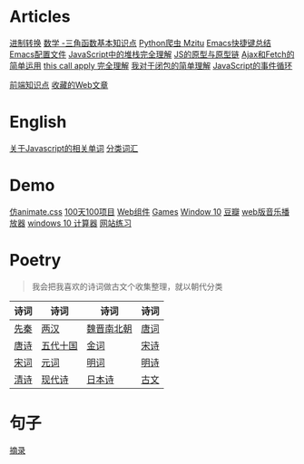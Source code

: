 # Articles
[进制转换](post/进制转换.md)
[数学 -三角函数基本知识点](post/math_trigonometric_function.md)
[Python爬虫 Mzitu](post/python_mzitu_all.md)
[Emacs快捷键总结](post/Emacs快捷键总结.md)
[Emacs配置文件](post/Emacs配置文件.md)
[JavaScript中的堆栈完全理解](post/head_and_stack.md)
[JS的原型与原型链](post/JS的原型与原型链)
[Ajax和Fetch的简单运用](post/Ajax_n_Fetch的简单运用.md)
[this call apply 完全理解](post/this_call_apply完全理解.md)
[我对于闭包的简单理解](post/我对于闭包的简单理解.md)
[JavaScript的事件循环](post/JavaScript的事件循环.md)

[前端知识点](post/前端知识点.md)
[收藏的Web文章](post/收藏的Web文章.md)

# English
[关于Javascript的相关单词](English/Javascript.md)
[分类词汇](English/Words.md)

# Demo
[仿animate.css](demo/animate.css/animate.html)
[100天100项目](demo/day100/day100.md)
[Web组件](demo/components/components.md)
[Games](demo/games/game.md)
[Window 10](demo/windows10_desktop/index.html)
[豆瓣](demo/douabn/index.html)
[web版音乐播放器](demo/music_player_web/index.html)
[windows 10 计算器](demo/windows_10_calculator/index.html)
[网站练习](demo/website_practice/index.html)

# Poetry
> 我会把我喜欢的诗词做古文个收集整理，就以朝代分类

| 诗词 | 诗词 | 诗词 | 诗词 |
| - | - | - | - |
| [先秦](poetry/先秦.md) | [两汉](poetry/两汉.md) | [魏晋南北朝](poetry/魏晋南北朝.md) | [唐词](poetry/唐词.md) |
| [唐诗](poetry/唐诗.md) | [五代十国](poetry/五代十国.md) | [金词](poetry/金词.md) | [宋诗](poetry/宋诗.md) |
| [宋词](poetry/宋词.md) | [元词](poetry/元词.md) | [明词](poetry/明词.md) | [明诗](poetry/明诗.md) |
| [清诗](poetry/清诗.md) | [现代诗](poetry/现代诗.md) | [日本诗](poetry/日本诗.md) | [古文](poetry/古文.md) |

# 句子
[摘录](句子/摘录.md)